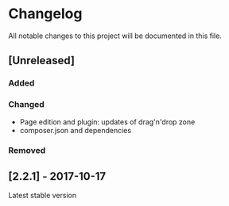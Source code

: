 # Changelog
All notable changes to this project will be documented in this file.  

## [Unreleased]  
### Added  
 

### Changed  
* Page edition and plugin: updates of drag'n'drop zone  
* composer.json and dependencies  

### Removed  


## [2.2.1] - 2017-10-17
Latest stable version
